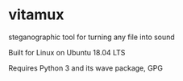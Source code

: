 # vitamux
steganographic tool for turning any file into sound

Built for Linux on Ubuntu 18.04 LTS

Requires Python 3 and its wave package, GPG
